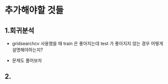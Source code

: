 # 추가해야할 것들

## 1.회귀분석
+ gridsearchcv 사용했을 때 train 은 좋아지는데 test 가 좋아지지 않는 경우 어떻게 설명해야하는지?

+ 문제도 풀어보자

## 2.